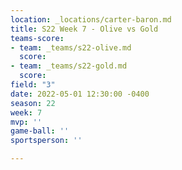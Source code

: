 ```yaml
---
location: _locations/carter-baron.md
title: S22 Week 7 - Olive vs Gold
teams-score:
- team: _teams/s22-olive.md
  score: 
- team: _teams/s22-gold.md
  score: 
field: "3"
date: 2022-05-01 12:30:00 -0400
season: 22
week: 7
mvp: ''
game-ball: ''
sportsperson: ''

---
```

